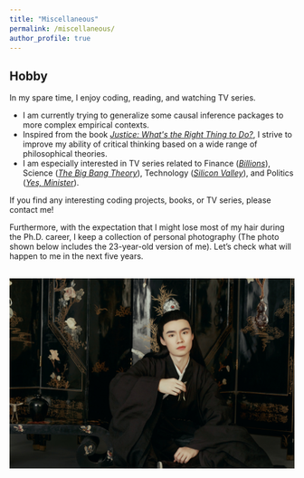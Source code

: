```yaml
---
title: "Miscellaneous"
permalink: /miscellaneous/
author_profile: true
---
```


## Hobby
In my spare time, I enjoy coding, reading, and watching TV series. 
-	I am currently trying to generalize some causal inference packages to more complex empirical contexts.
-	Inspired from the book [*Justice: What's the Right Thing to Do?*](https://en.wikipedia.org/wiki/Justice:_What%27s_the_Right_Thing_to_Do%3F), I strive to improve my ability of critical thinking based on a wide range of philosophical theories.
-	I am especially interested in TV series related to Finance ([*Billions*](https://en.wikipedia.org/wiki/Billions_(TV_series))), Science ([*The Big Bang Theory*](https://en.wikipedia.org/wiki/The_Big_Bang_Theory)), Technology ([*Silicon Valley*](https://en.wikipedia.org/wiki/Silicon_Valley_(TV_series))), and Politics ([*Yes, Minister*](https://en.wikipedia.org/wiki/Yes_Minister)).

If you find any interesting coding projects, books, or TV series, please contact me!

Furthermore, with the expectation that I might lose most of my hair during the Ph.D. career, I keep a collection of personal photography (The photo shown below includes the 23-year-old version of me). Let’s check what will happen to me in the next five years.

<br/><img src='/images/cx_personal.jpeg'>
